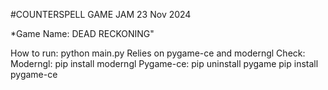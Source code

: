 #COUNTERSPELL GAME JAM 23 Nov 2024

*Game Name: DEAD RECKONING"

How to run:
python main.py
Relies on pygame-ce and moderngl
Check:
Moderngl:
pip install moderngl
Pygame-ce:
pip uninstall pygame
pip install pygame-ce
